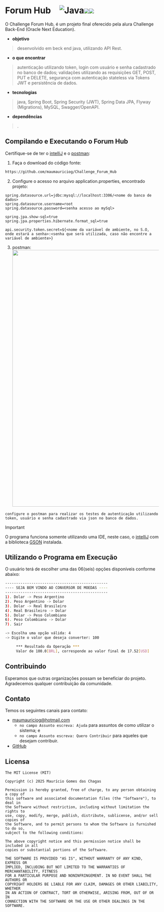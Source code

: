 # Forum Hub&emsp;![Java](https://img.shields.io/badge/java-%23ED8B00.svg?style=for-the-badge&logo=openjdk&logoColor=white)<img src="https://img.shields.io/badge/IntelliJ_IDEA-000000.svg?style=for-the-badge&logo=intellij-idea&logoColor=white" /><img src="https://img.shields.io/badge/json-5E5C5C?style=for-the-badge&logo=json&logoColor=white" />
O Challenge Forum Hub, é um projeto final oferecido pela alura Challenge Back-End (Oracle Next Education).

- **objetivo**

> desenvolvido em beck end java, utilizando API Rest.

- **o que encontrar**

> autenticação utilizando token, login com usuário e senha cadastrado no banco de dados; validações utilizando as requisições GET, POST, PUT e DELETE, segurança com autenticação stateless via Tokens JWT e persistência de dados.

- **tecnologias**

> java, Spring Boot, Spring Security (JWT), Spring Data JPA, Flyway (Migrations), MySQL, Swagger/OpenAPI.

- **dependências**

> .

## Compilando e Executando o Forum Hub
Certifique-se de ter o [intelliJ](https://www.jetbrains.com/idea/download/?section=windows) e o [postman](https://www.postman.com/downloads/):

1. Faça o download do código fonte:

```sh
https://github.com/maumauriciog/Challenge_Forum_Hub
```

2. Configure o acesso no arquivo application.properties, encontrado projeto:

```
spring.datasource.url=jdbc:mysql://localhost:3306/<nome do banco de dados>
spring.datasource.username=root
spring.datasource.password=<senha acesso ao mySql>

spring.jpa.show-sql=true
spring.jpa.properties.hibernate.format_sql=true

api.security.token.secret=${<nome da variável de ambiente, no S.O, onde estará a senha>:<senha que será utilizada, caso não encontre a variável de ambiente>}
```

3. postman:
&emsp;&emsp;<img src="pictures/postman.png" width="838">

```
configure o postman para realizar os testes de autenticação utilizando token, usuário e senha cadastrado via json no banco de dados. 
```

> [!IMPORTANT]
> O programa funciona somente utilizando uma IDE, neste caso, o [intelliJ](https://www.jetbrains.com/idea/download/?section=windows) com a biblioteca [GSON](https://mvnrepository.com/search?q=GSON) instalada.

## Utilizando o Programa em Execução
O usuário terá de escolher uma das 06(seis) opções disponíveis conforme abaixo:
```bash
-----------------------------------------------
---- SEJA BEM VINDO AO CONVERSOR DE MOEDAS ----
-----------------------------------------------
1). Dolar -> Peso Argentino
2). Peso Argentino -> Dolar
3). Dolar -> Real Brasileiro
4). Real Brasileiro -> Dolar
5). Dolar -> Peso Colombiano
6). Peso Colombiano -> Dolar
7). Sair

-> Escolha uma opção válida: 4
-> Digite o valor que deseja converter: 100
```
```bash
     *** Resultado da Operação ***
     Valor de 100.0[BRL], corresponde ao valor final de 17.52[USD]
```

## Contribuindo
Esperamos que outras organizações possam se beneficiar do projeto. Agradecemos qualquer contribuição da comunidade.

## Contato
Temos os seguintes canais para contato:
- maumauriciog@hotmail.com
  - `no campo Assunto escreva: Ajuda` para assuntos de como utilizar o sistema; e
  - `no campo Assunto escreva: Quero Contribuir` para aqueles que desejam contribuir.
- [GitHub](https://github.com/maumauriciog)


## Licensa
```
The MIT License (MIT)

Copyright (c) 2025 Maurício Gomes das Chagas

Permission is hereby granted, free of charge, to any person obtaining a copy of
this software and associated documentation files (the "Software"), to deal in
the Software without restriction, including without limitation the rights to
use, copy, modify, merge, publish, distribute, sublicense, and/or sell copies of
the Software, and to permit persons to whom the Software is furnished to do so,
subject to the following conditions:

The above copyright notice and this permission notice shall be included in all
copies or substantial portions of the Software.

THE SOFTWARE IS PROVIDED "AS IS", WITHOUT WARRANTY OF ANY KIND, EXPRESS OR
IMPLIED, INCLUDING BUT NOT LIMITED TO THE WARRANTIES OF MERCHANTABILITY, FITNESS
FOR A PARTICULAR PURPOSE AND NONINFRINGEMENT. IN NO EVENT SHALL THE AUTHORS OR
COPYRIGHT HOLDERS BE LIABLE FOR ANY CLAIM, DAMAGES OR OTHER LIABILITY, WHETHER
IN AN ACTION OF CONTRACT, TORT OR OTHERWISE, ARISING FROM, OUT OF OR IN
CONNECTION WITH THE SOFTWARE OR THE USE OR OTHER DEALINGS IN THE SOFTWARE.
```
